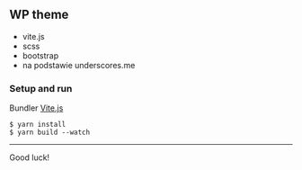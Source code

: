 ## WP theme

- vite.js
- scss
- bootstrap
- na podstawie underscores.me

### Setup and run

Bundler [Vite.js](https://vitejs.dev/)

```
$ yarn install
$ yarn build --watch
```

---

Good luck!
